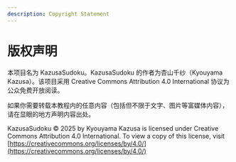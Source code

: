 ```yaml
---
description: Copyright Statement
---
```


# 版权声明

本项目名为 KazusaSudoku。KazusaSudoku 的作者为杏山千纱（Kyouyama Kazusa）。该项目采用 Creative Commons Attribution 4.0 International 协议为公众免费开放阅读。

如果你需要转载本教程内的任意内容（包括但不限于文字、图片等富媒体内容），请在显眼的地方声明内容出处。

KazusaSudoku © 2025 by Kyouyama Kazusa is licensed under Creative Commons Attribution 4.0 International. To view a copy of this license, visit [https://creativecommons.org/licenses/by/4.0/](https://creativecommons.org/licenses/by/4.0/)
